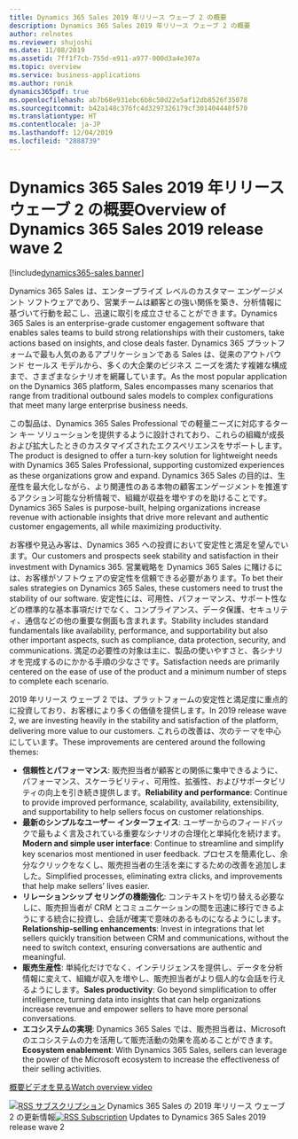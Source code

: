 ```yaml
---
title: Dynamics 365 Sales 2019 年リリース ウェーブ 2 の概要
description: Dynamics 365 Sales 2019 年リリース ウェーブ 2 の概要
author: relnotes
ms.reviewer: shujoshi
ms.date: 11/08/2019
ms.assetid: 7ff1f7cb-755d-e911-a977-000d3a4e307a
ms.topic: overview
ms.service: business-applications
ms.author: ronik
dynamics365pdf: true
ms.openlocfilehash: ab7b68e931ebc6b8c50d22e5af12db8526f35078
ms.sourcegitcommit: b42a148c376fc4d3297326179cf301404448f570
ms.translationtype: HT
ms.contentlocale: ja-JP
ms.lasthandoff: 12/04/2019
ms.locfileid: "2888739"
---
```

# <a name="overview-of-dynamics-365-sales-2019-release-wave-2"></a><span data-ttu-id="d9fc9-103">Dynamics 365 Sales 2019 年リリース ウェーブ 2 の概要</span><span class="sxs-lookup"><span data-stu-id="d9fc9-103">Overview of Dynamics 365 Sales 2019 release wave 2</span></span>
[!include[dynamics365-sales banner](../includes/dynamics365-sales.md)]

<!--overview start-->
<span data-ttu-id="d9fc9-104">Dynamics 365 Sales は、エンタープライズ レベルのカスタマー エンゲージメント ソフトウェアであり、営業チームは顧客との強い関係を築き、分析情報に基づいて行動を起こし、迅速に取引を成立させることができます。</span><span class="sxs-lookup"><span data-stu-id="d9fc9-104">Dynamics 365 Sales is an enterprise-grade customer engagement software that enables sales teams to build strong relationships with their customers, take actions based on insights, and close deals faster.</span></span> <span data-ttu-id="d9fc9-105">Dynamics 365 プラットフォームで最も人気のあるアプリケーションである Sales は、従来のアウトバウンド セールス モデルから、多くの大企業のビジネス ニーズを満たす複雑な構成まで、さまざまなシナリオを網羅しています。</span><span class="sxs-lookup"><span data-stu-id="d9fc9-105">As the most popular application on the Dynamics 365 platform, Sales encompasses many scenarios that range from traditional outbound sales models to complex configurations that meet many large enterprise business needs.</span></span>  

<span data-ttu-id="d9fc9-106">この製品は、Dynamics 365 Sales Professional での軽量ニーズに対応するターン キー ソリューションを提供するように設計されており、これらの組織が成長および拡大したときのカスタマイズされたエクスペリエンスをサポートします。</span><span class="sxs-lookup"><span data-stu-id="d9fc9-106">The product is designed to offer a turn-key solution for lightweight needs with Dynamics 365 Sales Professional, supporting customized experiences as these organizations grow and expand.</span></span> <span data-ttu-id="d9fc9-107">Dynamics 365 Sales の目的は、生産性を最大化しながら、より関連性のある本物の顧客エンゲージメントを推進するアクション可能な分析情報で、組織が収益を増やすのを助けることです。</span><span class="sxs-lookup"><span data-stu-id="d9fc9-107">Dynamics 365 Sales is purpose-built, helping organizations increase revenue with actionable insights that drive more relevant and authentic customer engagements, all while maximizing productivity.</span></span> 

<span data-ttu-id="d9fc9-108">お客様や見込み客は、Dynamics 365 への投資において安定性と満足を望んでいます。</span><span class="sxs-lookup"><span data-stu-id="d9fc9-108">Our customers and prospects seek stability and satisfaction in their investment with Dynamics 365.</span></span> <span data-ttu-id="d9fc9-109">営業戦略を Dynamics 365 Sales に賭けるには、お客様がソフトウェアの安定性を信頼できる必要があります。</span><span class="sxs-lookup"><span data-stu-id="d9fc9-109">To bet their sales strategies on Dynamics 365 Sales, these customers need to trust the stability of our software.</span></span> <span data-ttu-id="d9fc9-110">安定性には、可用性、パフォーマンス、サポート性などの標準的な基本事項だけでなく、コンプライアンス、データ保護、セキュリティ、通信などの他の重要な側面も含まれます。</span><span class="sxs-lookup"><span data-stu-id="d9fc9-110">Stability includes standard fundamentals like availability, performance, and supportability but also other important aspects, such as compliance, data protection, security, and communications.</span></span> <span data-ttu-id="d9fc9-111">満足の必要性の対象は主に、製品の使いやすさと、各シナリオを完成するのにかかる手順の少なさです。</span><span class="sxs-lookup"><span data-stu-id="d9fc9-111">Satisfaction needs are primarily centered on the ease of use of the product and a minimum number of steps to complete each scenario.</span></span>  

<span data-ttu-id="d9fc9-112">2019 年リリース ウェーブ 2 では、プラットフォームの安定性と満足度に重点的に投資しており、お客様により多くの価値を提供します。</span><span class="sxs-lookup"><span data-stu-id="d9fc9-112">In 2019 release wave 2, we are investing heavily in the stability and satisfaction of the platform, delivering  more value to our customers.</span></span> <span data-ttu-id="d9fc9-113">これらの改善は、次のテーマを中心にしています。</span><span class="sxs-lookup"><span data-stu-id="d9fc9-113">These improvements are centered around the following themes:</span></span> 

- <span data-ttu-id="d9fc9-114">**信頼性とパフォーマンス**: 販売担当者が顧客との関係に集中できるように、パフォーマンス、スケーラビリティ、可用性、拡張性、およびサポータビリティの向上を引き続き提供します。</span><span class="sxs-lookup"><span data-stu-id="d9fc9-114">**Reliability and performance**: Continue to provide improved performance, scalability, availability, extensibility, and supportability to help sellers focus on customer relationships.</span></span>  
- <span data-ttu-id="d9fc9-115">**最新のシンプルなユーザー インターフェイス**: ユーザーからのフィードバックで最もよく言及されている重要なシナリオの合理化と単純化を続けます。</span><span class="sxs-lookup"><span data-stu-id="d9fc9-115">**Modern and simple user interface**: Continue to streamline and simplify key scenarios most mentioned in user feedback.</span></span> <span data-ttu-id="d9fc9-116">プロセスを簡素化し、余分なクリックをなくし、販売担当者の生活を楽にするための改善を追加しました。</span><span class="sxs-lookup"><span data-stu-id="d9fc9-116">Simplified processes, eliminating extra clicks, and improvements that help make sellers’ lives easier.</span></span>  
- <span data-ttu-id="d9fc9-117">**リレーションシップ セリングの機能強化**: コンテキストを切り替える必要なしに、販売担当者が CRM とコミュニケーションの間を迅速に移行できるようにする統合に投資し、会話が確実で意味のあるものになるようにします。</span><span class="sxs-lookup"><span data-stu-id="d9fc9-117">**Relationship-selling enhancements**: Invest in integrations that let sellers quickly transition between CRM and communications, without the need to switch context, ensuring conversations are authentic and meaningful.</span></span>  
- <span data-ttu-id="d9fc9-118">**販売生産性**: 単純化だけでなく、インテリジェンスを提供し、データを分析情報に変えて、組織が収入を増やし、販売担当者がより個人的な会話を行えるようにします。</span><span class="sxs-lookup"><span data-stu-id="d9fc9-118">**Sales productivity**: Go beyond simplification to offer intelligence, turning data into insights that can help organizations increase revenue and empower sellers to have more personal conversations.</span></span>  
- <span data-ttu-id="d9fc9-119">**エコシステムの実現**: Dynamics 365 Sales では、販売担当者は、Microsoft のエコシステムの力を活用して販売活動の効果を高めることができます。</span><span class="sxs-lookup"><span data-stu-id="d9fc9-119">**Ecosystem enablement**: With Dynamics 365 Sales, sellers can leverage the power of the Microsoft ecosystem to increase the effectiveness of their selling activities.</span></span>

[<span data-ttu-id="d9fc9-120">概要ビデオを見る</span><span class="sxs-lookup"><span data-stu-id="d9fc9-120">Watch overview video</span></span>](https://aka.ms/ROGS19RW2ROV)

<span data-ttu-id="d9fc9-121">[![RSS サブスクリプション](/dynamics365-release-plan/media/feed-icon.png "RSS サブスクリプション")](https://docs.microsoft.com/api/search/rss?locale=en-us&$filter=scopes%2Fany(t%3A%20t%20eq%20%27dynamics365-sales-192%27)) Dynamics 365 Sales の 2019 年リリース ウェーブ 2 の更新情報</span><span class="sxs-lookup"><span data-stu-id="d9fc9-121">[![RSS Subscription](/dynamics365-release-plan/media/feed-icon.png "RSS Subscription")](https://docs.microsoft.com/api/search/rss?locale=en-us&$filter=scopes%2Fany(t%3A%20t%20eq%20%27dynamics365-sales-192%27)) Updates to Dynamics 365 Sales 2019 release wave 2</span></span>
<!--overview end-->
